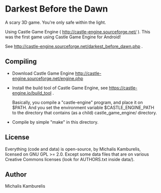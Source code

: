 # Darkest Before the Dawn

A scary 3D game. You're only safe within the light.

Using Castle Game Engine ( http://castle-engine.sourceforge.net/ ). This was the first game using Castle Game Engine for Android!

See http://castle-engine.sourceforge.net/darkest_before_dawn.php .

## Compiling

- Download Castle Game Engine
  http://castle-engine.sourceforge.net/engine.php

- Install the build tool of Castle Game Engine, see
  https://castle-engine.io/build_tool .

  Basically, you compile a "castle-engine" program, and place it on $PATH.
  And you set the environment variable $CASTLE_ENGINE_PATH to the directory
  that contains (as a child) castle_game_engine/ directory.

- Compile by simple "make" in this directory.

## License

Everything (code and data) is open-source, by Michalis Kamburelis, licensed on GNU GPL >= 2.0. Except some data files that are on various Creative Commons licenses (look for AUTHORS.txt inside data/).

## Author

Michalis Kamburelis
